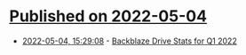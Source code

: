 # [Published on 2022-05-04](index.md)

* [2022-05-04, 15:29:08](https://news.ycombinator.com/item?id=31261861) - [Backblaze Drive Stats for Q1 2022](https://www.backblaze.com/blog/backblaze-drive-stats-for-q1-2022/)
